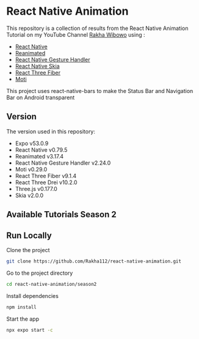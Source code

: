 # React Native Animation

This repository is a collection of results from the React Native Animation Tutorial on my YouTube Channel [Rakha Wibowo](https://www.youtube.com/@rakhawibowo) using :

- [React Native](https://reactnative.dev/)
- [Reanimated](https://docs.swmansion.com/react-native-reanimated/)
- [React Native Gesture Handler](https://docs.swmansion.com/react-native-gesture-handler/docs/)
- [React Native Skia](https://shopify.github.io/react-native-skia/)
- [React Three Fiber](https://github.com/lottie-react-native/lottie-react-native)
- [Moti](https://moti.fyi/)

This project uses react-native-bars to make the Status Bar and Navigation Bar on Android transparent

## Version

The version used in this repository:

- Expo v53.0.9
- React Native v0.79.5
- Reanimated v3.17.4
- React Native Gesture Handler v2.24.0
- Moti v0.29.0
- React Three Fiber v9.1.4
- React Three Drei v10.2.0
- Three.js v0.177.0
- Skia v2.0.0

## Available Tutorials Season 2

## Run Locally

Clone the project

```bash
git clone https://github.com/Rakha112/react-native-animation.git
```

Go to the project directory

```bash
cd react-native-animation/season2
```

Install dependencies

```bash
npm install
```

Start the app

```bash
npx expo start -c
```
